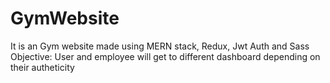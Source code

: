 # GymWebsite
It is an Gym website made using MERN stack, Redux, Jwt Auth and Sass
Objective: User and employee will get to different dashboard depending on their autheticity

